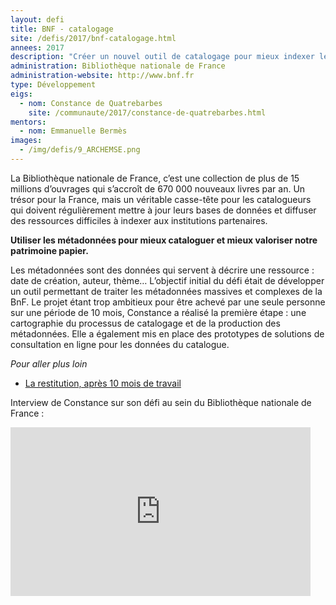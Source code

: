 ```yaml
---
layout: defi
title: BNF - catalogage
site: /defis/2017/bnf-catalogage.html
annees: 2017
description: "Créer un nouvel outil de catalogage pour mieux indexer les ressources de la BNF"
administration: Bibliothèque nationale de France
administration-website: http://www.bnf.fr
type: Développement
eigs:
  - nom: Constance de Quatrebarbes
    site: /communaute/2017/constance-de-quatrebarbes.html
mentors: 
  - nom: Emmanuelle Bermès
images:
  - /img/defis/9_ARCHEMSE.png
---
```


La Bibliothèque nationale de France, c’est une collection de plus de
15 millions d’ouvrages qui s’accroît de 670 000 nouveaux livres par
an.  Un trésor pour la France, mais un véritable casse-tête pour les
catalogueurs qui doivent régulièrement mettre à jour leurs bases de
données et diffuser des ressources difficiles à indexer aux
institutions partenaires.

**Utiliser les métadonnées pour mieux cataloguer et mieux valoriser
notre patrimoine papier.**

Les métadonnées sont des données qui servent à décrire une ressource :
date de création, auteur, thème…  L’objectif initial du défi était de
développer un outil permettant de traiter les métadonnées massives et
complexes de la BnF.  Le projet étant trop ambitieux pour être achevé
par une seule personne sur une période de 10 mois, Constance a réalisé
la première étape : une cartographie du processus de catalogage et de
la production des métadonnées.  Elle a également mis en place des
prototypes de solutions de consultation en ligne pour les données du
catalogue.

_Pour aller plus loin_

* [La restitution, après 10 mois de travail](https://www.dailymotion.com/video/x6b9b32?playlist=x54m4i)

Interview de Constance sur son défi au sein du Bibliothèque nationale de France :
<iframe frameborder="0" width="480" height="270" src="https://www.dailymotion.com/embed/video/x5qme4i" allowfullscreen allow="autoplay"></iframe>
